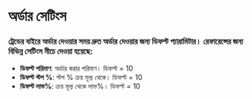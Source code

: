 # **অর্ডার সেটিংস**
 
### ট্রেডের বাইরে অর্ডার দেওয়ার সময় দ্রুত অর্ডার দেওয়ার জন্য ডিফল্ট প্যারামিটার। রেফারেন্সের জন্য বিভিন্ন সেটিংস নীচে দেওয়া হয়েছে:

- **ডিফল্ট পরিমাণ**: অর্ডার করার পরিমাণ। ডিফল্ট = 10
- **ডিফল্ট স্টপ %**: স্টপ % ক্রয় মূল্য থেকে। ডিফল্ট = 10
- **ডিফল্ট লাভ%**: ক্রয় মূল্য থেকে লাভ%। ডিফল্ট = 10
